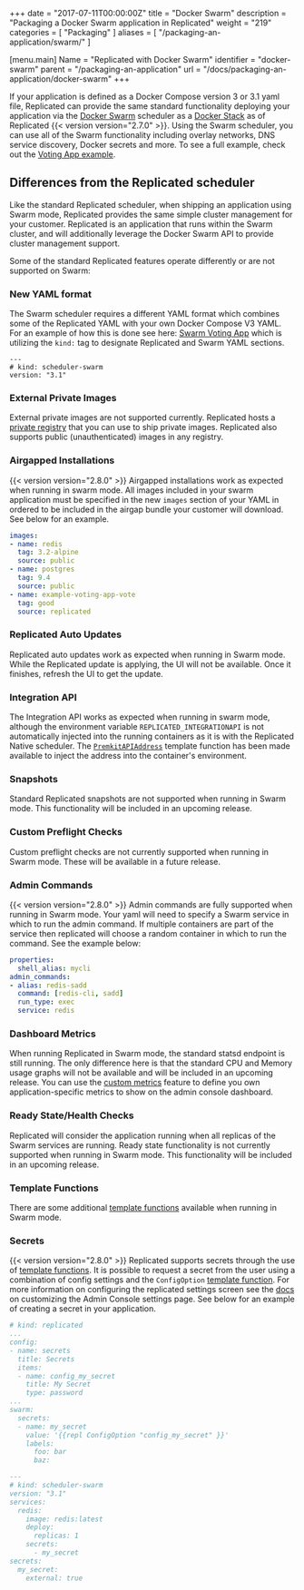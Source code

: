 +++
date = "2017-07-11T00:00:00Z"
title = "Docker Swarm"
description = "Packaging a Docker Swarm application in Replicated"
weight = "219"
categories = [ "Packaging" ]
aliases = [
    "/packaging-an-application/swarm/"
]

[menu.main]
Name       = "Replicated with Docker Swarm"
identifier = "docker-swarm"
parent     = "/packaging-an-application"
url        = "/docs/packaging-an-application/docker-swarm"
+++

If your application is defined as a Docker Compose version 3 or 3.1 yaml file, Replicated can provide the same standard functionality deploying your application via the [Docker Swarm](https://docs.docker.com/engine/swarm/) scheduler as a [Docker Stack](https://docs.docker.com/docker-cloud/apps/stacks/) as of Replicated {{< version version="2.7.0" >}}. Using the Swarm scheduler, you can use all of the Swarm functionality including overlay networks, DNS service discovery, Docker secrets and more. To see a full example, check out the [Voting App example](/examples/swarm-votingapp).

## Differences from the Replicated scheduler

Like the standard Replicated scheduler, when shipping an application using Swarm mode, Replicated provides the same simple cluster management for your customer. Replicated is an application that runs within the Swarm cluster, and will additionally leverage the Docker Swarm API to provide cluster management support.

Some of the standard Replicated features operate differently or are not supported on Swarm:

### New YAML format
The Swarm scheduler requires a different YAML format which combines some of the Replicated YAML with your own  Docker Compose V3 YAML. For an example of how this is done see here: [Swarm Voting App](/examples/swarm-votingapp/) which is utilizing the `kind:` tag to designate Replicated and Swarm YAML sections.
```
---
# kind: scheduler-swarm
version: "3.1"
```

### External Private Images
External private images are not supported currently. Replicated hosts a [private registry](/getting-started/replicated-private-registry) that you can use to ship private images. Replicated also supports public (unauthenticated) images in any registry.

### Airgapped Installations
{{< version version="2.8.0" >}} Airgapped installations work as expected when running in swarm mode. All images included in your swarm application must be specified in the new `images` section of your YAML in ordered to be included in the airgap bundle your customer will download. See below for an example.

```yml
images:
- name: redis
  tag: 3.2-alpine
  source: public
- name: postgres
  tag: 9.4
  source: public
- name: example-voting-app-vote
  tag: good
  source: replicated
```

### Replicated Auto Updates
Replicated auto updates work as expected when running in Swarm mode. While the Replicated update is applying, the UI will not be available. Once it finishes, refresh the UI to get the update.

### Integration API
The Integration API works as expected when running in swarm mode, although the environment variable `REPLICATED_INTEGRATIONAPI` is not automatically injected into the running containers as it is with the Replicated Native scheduler. The [`PremkitAPIAddress`](/packaging-an-application/template-functions#premkitapiaddress) template function has been made available to inject the address into the container's environment.

### Snapshots
Standard Replicated snapshots are not supported when running in Swarm mode. This functionality will be included in an upcoming release.

### Custom Preflight Checks
Custom preflight checks are not currently supported when running in Swarm mode. These will be available in a future release.

### Admin Commands
{{< version version="2.8.0" >}} Admin commands are fully supported when running in Swarm mode. Your yaml will need to specify a Swarm service in which to run the admin command. If multiple containers are part of the service then replicated will choose a random container in which to run the command. See the example below:

```yml
properties:
  shell_alias: mycli
admin_commands:
- alias: redis-sadd
  command: [redis-cli, sadd]
  run_type: exec
  service: redis
```

### Dashboard Metrics
When running Replicated in Swarm mode, the standard statsd endpoint is still running. The only difference here is that the standard CPU and Memory usage graphs will not be available and will be included in an upcoming release. You can use the [custom metrics](/packaging-an-application/custom-metrics) feature to define you own application-specific metrics to show on the admin console dashboard.

### Ready State/Health Checks
Replicated will consider the application running when all replicas of the Swarm services are running. Ready state functionality is not currently supported when running in Swarm mode. This functionality will be included in an upcoming release.

### Template Functions
There are some additional [template functions](/packaging-an-application/template-functions#swarm) available when running in Swarm mode.

### Secrets
{{< version version="2.8.0" >}} Replicated supports secrets through the use of [template functions](https://www.replicated.com/docs/packaging-an-application/template-functions/). It is possible to request a secret from the user using a combination of config settings and the `ConfigOption` [template function](https://www.replicated.com/docs/packaging-an-application/template-functions/#configoption). For more information on configuring the replicated settings screen see the [docs](https://www.replicated.com/docs/packaging-an-application/config-screen/) on customizing the Admin Console settings page. See below for an example of creating a secret in your application.

```yml
# kind: replicated
...
config:
- name: secrets
  title: Secrets
  items:
  - name: config_my_secret
    title: My Secret
    type: password
...
swarm:
  secrets:
  - name: my_secret
    value: '{{repl ConfigOption "config_my_secret" }}'
    labels:
      foo: bar
      baz:

---
# kind: scheduler-swarm
version: "3.1"
services:
  redis:
    image: redis:latest
    deploy:
      replicas: 1
    secrets:
      - my_secret
secrets:
  my_secret:
    external: true
```
